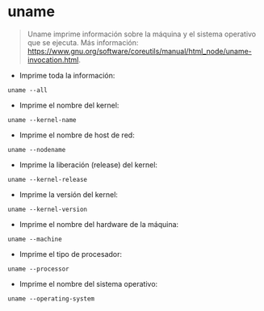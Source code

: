 # uname

> Uname imprime información sobre la máquina y el sistema operativo que se ejecuta.
> Más información: <https://www.gnu.org/software/coreutils/manual/html_node/uname-invocation.html>.

- Imprime toda la información:

`uname --all`

- Imprime el nombre del kernel:

`uname --kernel-name`

- Imprime el nombre de host de red:

`uname --nodename`

- Imprime la liberación (release) del kernel:

`uname --kernel-release`

- Imprime la versión del kernel:

`uname --kernel-version`

- Imprime el nombre del hardware de la máquina:

`uname --machine`

- Imprime el tipo de procesador:

`uname --processor`

- Imprime el nombre del sistema operativo:

`uname --operating-system`
